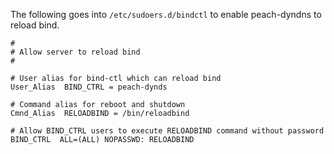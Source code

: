 

The following goes into `/etc/sudoers.d/bindctl` to enable peach-dyndns to reload bind. 
```
#
# Allow server to reload bind
#

# User alias for bind-ctl which can reload bind
User_Alias  BIND_CTRL = peach-dynds

# Command alias for reboot and shutdown
Cmnd_Alias  RELOADBIND = /bin/reloadbind

# Allow BIND_CTRL users to execute RELOADBIND command without password
BIND_CTRL  ALL=(ALL) NOPASSWD: RELOADBIND
```